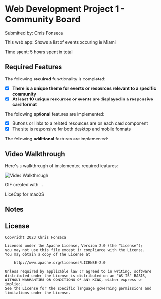 # Web Development Project 1 - Community Board

Submitted by: Chris Fonseca

This web app: Shows a list of events occuring in Miami

Time spent: 5 hours spent in total

## Required Features

The following **required** functionality is completed:

- [X] **There is a unique theme for events or resources relevant to a specific community**
- [X] **At least 10 unique resources or events are displayed in a responsive card format**

The following **optional** features are implemented:

- [X] Buttons or links to a related resources are on each card component
- [X] The site is responsive for both desktop and mobile formats

The following **additional** features are implemented:


## Video Walkthrough

Here's a walkthrough of implemented required features:

<img src='p1.gif' title='Video Walkthrough' width='' alt='Video Walkthrough' />


GIF created with ...  

LiceCap for macOS


## Notes


## License

    Copyright 2023 Chris Fonseca

    Licensed under the Apache License, Version 2.0 (the "License");
    you may not use this file except in compliance with the License.
    You may obtain a copy of the License at

        http://www.apache.org/licenses/LICENSE-2.0

    Unless required by applicable law or agreed to in writing, software
    distributed under the License is distributed on an "AS IS" BASIS,
    WITHOUT WARRANTIES OR CONDITIONS OF ANY KIND, either express or implied.
    See the License for the specific language governing permissions and
    limitations under the License.

